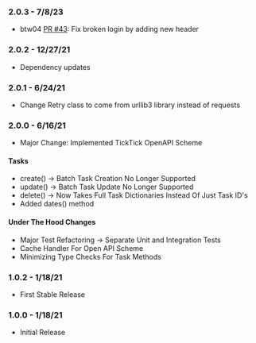 ### 2.0.3 - 7/8/23
- btw04 [PR #43](https://github.com/lazeroffmichael/ticktick-py/pull/43): Fix broken login by adding new header

### 2.0.2 - 12/27/21
- Dependency updates

### 2.0.1 - 6/24/21
- Change Retry class to come from urllib3 library instead of requests 

### 2.0.0 - 6/16/21
- Major Change: Implemented TickTick OpenAPI Scheme

#### Tasks
- create() -> Batch Task Creation No Longer Supported
- update() -> Batch Task Update No Longer Supported
- delete() -> Now Takes Full Task Dictionaries Instead Of Just Task ID's
- Added dates() method

#### Under The Hood Changes
- Major Test Refactoring -> Separate Unit and Integration Tests
- Cache Handler For Open API Scheme
- Minimizing Type Checks For Task Methods

### 1.0.2 - 1/18/21
- First Stable Release

### 1.0.0 - 1/18/21
- Initial Release
